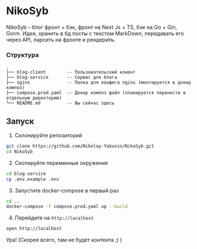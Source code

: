 # NikoSyb

NikoSyb - блог фронт + бэк, фронт на Next Js + TS, бэк на Go + Gin, Gorm. Идея, хранить в бд посты с текстом MarkDown, передавать его через API, парсить на фронте и рендерить.

### Структура
```text
.
├── blog-client        -- Пользовательский клиент
├── blog-service       -- Сервис для блога
├── nginx              -- Папка для конфига nginx (монтируется в докер композ)
├── compose.prod.yaml  -- Докер композ файл (планируется перенести в отдельную директорию)
└── README.md          -- Вы сейчас здесь 
```

## Запуск

1) Склонируйте репозиторий

```sh
git clone https://github.com/Nikolay-Yakunin/NikoSyb.git
cd NikoSyb
```

2) Скопируйте переменные окружения
```sh
cd blog-service
cp .env.example .env
```

3) Запустите docker-compose в первый раз
```sh
cd ..
docker-compose -f compose.prod.yaml up --build
```

4) Перейдите на ```http://localhost```
```sh
open http://localhost
```

Ура! (Скорее всего, там не будет контента ;) )